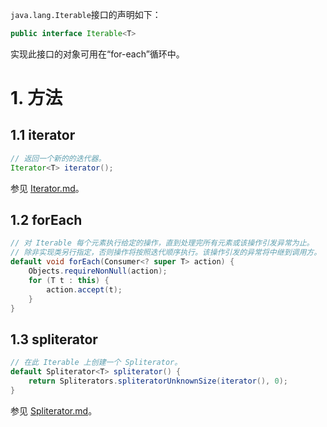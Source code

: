 `java.lang.Iterable`接口的声明如下：
```java
public interface Iterable<T>
```
实现此接口的对象可用在“for-each”循环中。

# 1. 方法

## 1.1 iterator
```java
// 返回一个新的的迭代器。
Iterator<T> iterator();
```
参见 [Iterator.md][iterator]。

## 1.2 forEach
```java
// 对 Iterable 每个元素执行给定的操作，直到处理完所有元素或该操作引发异常为止。
// 除非实现类另行指定，否则操作将按照迭代顺序执行。该操作引发的异常将中继到调用方。
default void forEach(Consumer<? super T> action) {
    Objects.requireNonNull(action);
    for (T t : this) {
        action.accept(t);
    }
}
```

## 1.3 spliterator
```java
// 在此 Iterable 上创建一个 Spliterator。
default Spliterator<T> spliterator() {
    return Spliterators.spliteratorUnknownSize(iterator(), 0);
}
```
参见 [Spliterator.md][spliterator]。


[iterator]: ../util/Iterator.md
[spliterator]: ../util/Spliterator.md